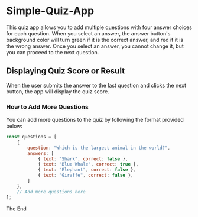 # Simple-Quiz-App

This quiz app allows you to add multiple questions with four answer choices for each question. When you select an answer, the answer button's background color will turn green if it is the correct answer, and red if it is the wrong answer. Once you select an answer, you cannot change it, but you can proceed to the next question.

## Displaying Quiz Score or Result

When the user submits the answer to the last question and clicks the next button, the app will display the quiz score.

### How to Add More Questions

You can add more questions to the quiz by following the format provided below:

```javascript
const questions = [
    {
        question: "Which is the largest animal in the world?",
        answers: [
            { text: "Shark", correct: false },
            { text: "Blue Whale", correct: true },
            { text: "Elephant", correct: false },
            { text: "Giraffe", correct: false },
        ]
    },
    // Add more questions here
];
```
The End
